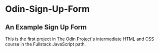 # Odin-Sign-Up-Form
## An Example Sign Up Form

This is the first project in [The Odin Project's](https://www.theodinproject.com/dashboard) intermediate HTML and CSS course in the Fullstack JavaScript path.